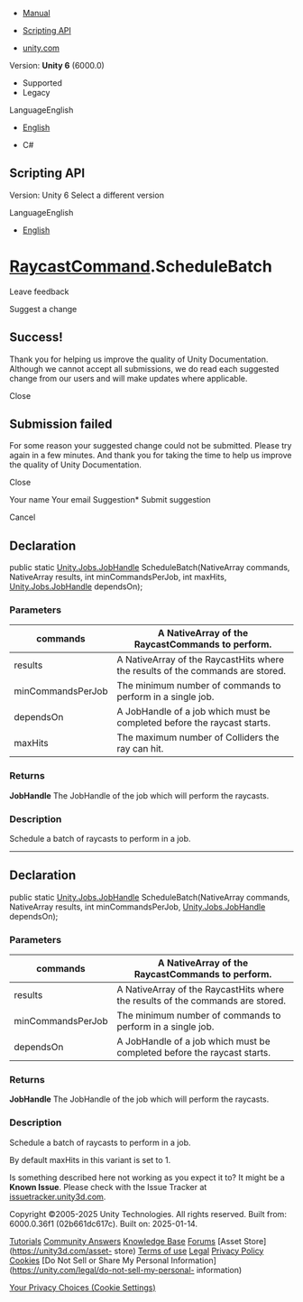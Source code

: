 [ ]()

  * [Manual](../Manual/index.html)
  * [Scripting API](../ScriptReference/index.html)

  * [unity.com](https://unity.com/)

Version: **Unity 6** (6000.0)

  * Supported
  * Legacy

LanguageEnglish

  * [English]()

  * C#

[ ](https://docs.unity3d.com)

## Scripting API

Version: Unity 6 Select a different version

LanguageEnglish

  * [English]()

#  [RaycastCommand](RaycastCommand.html).ScheduleBatch

Leave feedback

Suggest a change

## Success!

Thank you for helping us improve the quality of Unity Documentation. Although
we cannot accept all submissions, we do read each suggested change from our
users and will make updates where applicable.

Close

## Submission failed

For some reason your suggested change could not be submitted. Please <a>try
again</a> in a few minutes. And thank you for taking the time to help us
improve the quality of Unity Documentation.

Close

Your name Your email Suggestion* Submit suggestion

Cancel

[ ]()

## Declaration

public static [Unity.Jobs.JobHandle](Unity.Jobs.JobHandle.html)
ScheduleBatch(NativeArray<RaycastCommand> commands, NativeArray<RaycastHit>
results, int minCommandsPerJob, int maxHits,
[Unity.Jobs.JobHandle](Unity.Jobs.JobHandle.html) dependsOn);

### Parameters

commands | A NativeArray of the RaycastCommands to perform.  
---|---  
results | A NativeArray of the RaycastHits where the results of the commands are stored.  
minCommandsPerJob | The minimum number of commands to perform in a single job.  
dependsOn | A JobHandle of a job which must be completed before the raycast starts.  
maxHits | The maximum number of Colliders the ray can hit.  
  
### Returns

**JobHandle** The JobHandle of the job which will perform the raycasts.

### Description

Schedule a batch of raycasts to perform in a job.

* * *

## Declaration

public static [Unity.Jobs.JobHandle](Unity.Jobs.JobHandle.html)
ScheduleBatch(NativeArray<RaycastCommand> commands, NativeArray<RaycastHit>
results, int minCommandsPerJob,
[Unity.Jobs.JobHandle](Unity.Jobs.JobHandle.html) dependsOn);

### Parameters

commands | A NativeArray of the RaycastCommands to perform.  
---|---  
results | A NativeArray of the RaycastHits where the results of the commands are stored.  
minCommandsPerJob | The minimum number of commands to perform in a single job.  
dependsOn | A JobHandle of a job which must be completed before the raycast starts.  
  
### Returns

**JobHandle** The JobHandle of the job which will perform the raycasts.

### Description

Schedule a batch of raycasts to perform in a job.

By default maxHits in this variant is set to 1.

Is something described here not working as you expect it to? It might be a
**Known Issue**. Please check with the Issue Tracker at
[issuetracker.unity3d.com](https://issuetracker.unity3d.com).

Copyright ©2005-2025 Unity Technologies. All rights reserved. Built from:
6000.0.36f1 (02b661dc617c). Built on: 2025-01-14.

[Tutorials](https://unity3d.com/learn) [Community
Answers](https://answers.unity3d.com) [Knowledge
Base](https://support.unity3d.com/hc/en-us)
[Forums](https://forum.unity3d.com) [Asset Store](https://unity3d.com/asset-
store) [Terms of use](https://docs.unity3d.com/Manual/TermsOfUse.html)
[Legal](https://unity.com/legal) [Privacy
Policy](https://unity.com/legal/privacy-policy)
[Cookies](https://unity.com/legal/cookie-policy) [Do Not Sell or Share My
Personal Information](https://unity.com/legal/do-not-sell-my-personal-
information)

[Your Privacy Choices (Cookie Settings)](javascript:void\(0\);)

